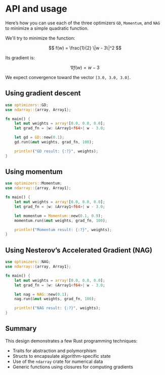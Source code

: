 # API and usage

Here’s how you can use each of the three optimizers `GD`, `Momentum`, and `NAG` to minimize a simple quadratic function.

We'll try to minimize the function:

$$
f(w) = \frac{1}{2} \|w - 3\|^2
$$

Its gradient is:

$$
\nabla f(w) = w - 3
$$

We expect convergence toward the vector `[3.0, 3.0, 3.0]`.

## Using gradient descent

```rust
use optimizers::GD;
use ndarray::{array, Array1};

fn main() {
    let mut weights = array![0.0, 0.0, 0.0];
    let grad_fn = |w: &Array1<f64>| w - 3.0;

    let gd = GD::new(0.1);
    gd.run(&mut weights, grad_fn, 100);

    println!("GD result: {:?}", weights);
}
```

## Using momentum

```rust
use optimizers::Momentum;
use ndarray::{array, Array1};

fn main() {
    let mut weights = array![0.0, 0.0, 0.0];
    let grad_fn = |w: &Array1<f64>| w - 3.0;

    let momentum = Momentum::new(0.1, 0.9);
    momentum.run(&mut weights, grad_fn, 100);

    println!("Momentum result: {:?}", weights);
}
```

## Using Nesterov’s Accelerated Gradient (NAG)

```rust
use optimizers::NAG;
use ndarray::{array, Array1};

fn main() {
    let mut weights = array![0.0, 0.0, 0.0];
    let grad_fn = |w: &Array1<f64>| w - 3.0;

    let nag = NAG::new(0.1);
    nag.run(&mut weights, grad_fn, 100);

    println!("NAG result: {:?}", weights);
}
```

## Summary

This design demonstrates a few Rust programming techniques:
- Traits for abstraction and polymorphism
- Structs to encapsulate algorithm-specific state
- Use of the `ndarray` crate for numerical data
- Generic functions using closures for computing gradients
